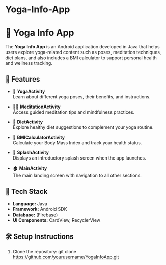 # Yoga-Info-App

# 🧘 Yoga Info App

The **Yoga Info App** is an Android application developed in Java that helps users explore yoga-related content such as poses, meditation techniques, diet plans, and also includes a BMI calculator to support personal health and wellness tracking.

## 📱 Features

- 🧘 **YogaActivity**  
  Learn about different yoga poses, their benefits, and instructions.

- 🧘‍♂️ **MeditationActivity**  
  Access guided meditation tips and mindfulness practices.

- 🥗 **DietActivity**  
  Explore healthy diet suggestions to complement your yoga routine.

- 🧮 **BMICalculatorActivity**  
  Calculate your Body Mass Index and track your health status.

- 🏁 **SplashActivity**  
  Displays an introductory splash screen when the app launches.

- 🏠 **MainActivity**  
  The main landing screen with navigation to all other sections.

## 🔧 Tech Stack

- **Language:** Java  
- **Framework:** Android SDK  
- **Database:** (Firebase)  
- **UI Components:** CardView, RecyclerView

## 🛠️ Setup Instructions

1. Clone the repository:
   git clone https://github.com/yourusername/YogaInfoApp.git

